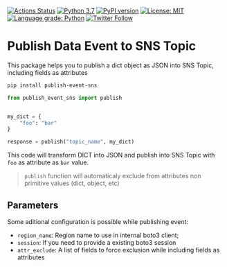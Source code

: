 [![Actions Status](https://github.com/msantino/publish-event-sns/workflows/CI/badge.svg)](https://github.com/msantino/publish-event-sns/actions)
[![Python 3.7](https://img.shields.io/badge/python-3.7-blue.svg)](https://www.python.org/downloads/release/python-370/)
[![PyPI version](https://badge.fury.io/py/publish-event-sns.svg)](https://badge.fury.io/py/publish-event-sns)
[![License: MIT](https://img.shields.io/badge/License-MIT-yellow.svg)](https://opensource.org/licenses/MIT)
[![Language grade: Python](https://img.shields.io/lgtm/grade/python/g/msantino/publish-event-sns.svg?logo=lgtm&logoWidth=18)](https://lgtm.com/projects/g/msantino/publish-event-sns/context:python)
[![Twitter Follow](https://img.shields.io/twitter/follow/msantino.svg?style=social&label=Follow)](https://twitter.com/msantino)




# Publish Data Event to SNS Topic

This package helps you to publish a dict object as JSON into SNS Topic, including fields as attributes

```bash
pip install publish-event-sns
```

```python
from publish_event_sns import publish


my_dict = {
    "foo": "bar"
}

response = publish("topic_name", my_dict)
```

This code will transform DICT into JSON and publish into SNS Topic with `foo` as attribute as `bar` value. 

> `publish` function will automaticaly exclude from attributes non primitive values (dict, object, etc)

## Parameters

Some aditional configuration is possible while publishing event:

* `region_name`: Region name to use in internal boto3 client;
* `session`: If you need to provide a existing boto3 session
* `attr_exclude`: A list of fields to force exclusion while including fields as attributes
